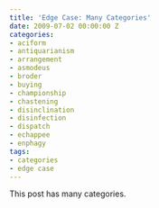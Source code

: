 ```yaml
---
title: 'Edge Case: Many Categories'
date: 2009-07-02 00:00:00 Z
categories:
- aciform
- antiquarianism
- arrangement
- asmodeus
- broder
- buying
- championship
- chastening
- disinclination
- disinfection
- dispatch
- echappee
- enphagy
tags:
- categories
- edge case
---
```


This post has many categories.
